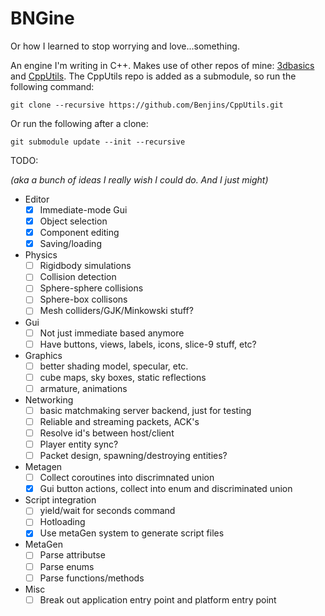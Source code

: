 BNGine
===================
Or how I learned to stop worrying and love...something.

An engine I'm writing in C++.  Makes use of other repos of mine: [3dbasics](https://github.com/Benjins/3dbasics) and [CppUtils](https://github.com/Benjins/CppUtils).  The CppUtils repo is added as a submodule, so run the following command:
```
git clone --recursive https://github.com/Benjins/CppUtils.git
```
Or run the following after a clone:
```
git submodule update --init --recursive
```

TODO:

*(aka a bunch of ideas I really wish I could do.  And I just might)*

 * Editor
   - [X] Immediate-mode Gui
   - [X] Object selection
   - [X] Component editing 
   - [X] Saving/loading
 * Physics
   - [ ] Rigidbody simulations
   - [ ] Collision detection
   - [ ] Sphere-sphere collisions
   - [ ] Sphere-box collisons
   - [ ] Mesh colliders/GJK/Minkowski stuff?
 * Gui
   - [ ] Not just immediate based anymore
   - [ ] Have buttons, views, labels, icons, slice-9 stuff, etc?
 * Graphics
   - [ ] better shading model, specular, etc.
   - [ ] cube maps, sky boxes, static reflections
   - [ ] armature, animations
 * Networking
   - [ ] basic matchmaking server backend, just for testing
   - [ ] Reliable and streaming packets, ACK's
   - [ ] Resolve id's between host/client
   - [ ] Player entity sync?
   - [ ] Packet design, spawning/destroying entities?
 * Metagen
   - [ ] Collect coroutines into discrimnated union
   - [X] Gui button actions, collect into enum and discriminated union
 * Script integration
   - [ ] yield/wait for seconds command
   - [ ] Hotloading
   - [X] Use metaGen system to generate script files
 * MetaGen
   - [ ] Parse attributse
   - [ ] Parse enums
   - [ ] Parse functions/methods
 * Misc
   - [ ] Break out application entry point and platform entry point
